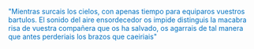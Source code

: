 <font color="#0070c0">"Mientras surcais los cielos, con apenas tiempo para equiparos vuestros bartulos. El sonido del aire ensordecedor os impide distinguis la macabra risa de vuestra compañera que os ha salvado, os agarrais de tal manera que antes perderiais los brazos que caeiriais"</font>
